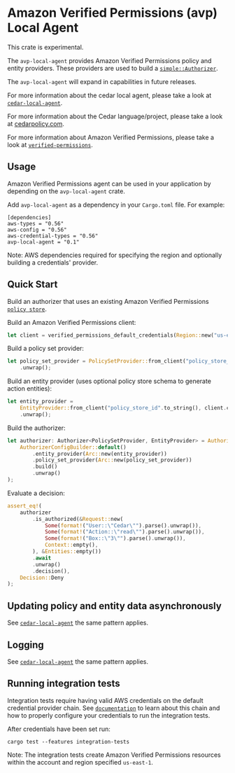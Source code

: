 # Amazon Verified Permissions (avp) Local Agent

This crate is experimental.

The `avp-local-agent` provides Amazon Verified Permissions policy and entity providers.  These providers are used
to build a [`simple::Authorizer`](https://github.com/cedar-policy/cedar-local-agent/blob/main/src/public/simple.rs).

The `avp-local-agent` will expand in capabilities in future releases.

For more information about the cedar local agent, please take a look at
[`cedar-local-agent`](https://github.com/cedar-policy/cedar-local-agent).

For more information about the Cedar language/project, please take a look
at [cedarpolicy.com](https://www.cedarpolicy.com).

For more information about Amazon Verified Permissions, please take a look at
[`verified-permissions`](https://aws.amazon.com/verified-permissions/).

## Usage

Amazon Verified Permissions agent can be used in your application by depending 
on the `avp-local-agent` crate.

Add `avp-local-agent` as a dependency in your `Cargo.toml` file. For example:

```
[dependencies]
aws-types = "0.56"
aws-config = "0.56"
aws-credential-types = "0.56"
avp-local-agent = "0.1"
```

Note: AWS dependencies required for specifying the region and optionally building
a credentials' provider.

## Quick Start

Build an authorizer that uses an existing Amazon Verified Permissions 
[`policy store`](https://docs.aws.amazon.com/verifiedpermissions/latest/userguide/policy-stores.html).

Build an Amazon Verified Permissions client:
```rust
let client = verified_permissions_default_credentials(Region::new("us-east-1")).await;
```

Build a policy set provider:

```rust
let policy_set_provider = PolicySetProvider::from_client("policy_store_id".to_string(), client.clone())
    .unwrap();
```

Build an entity provider (uses optional policy store schema to generate action entities):

```rust
let entity_provider =
    EntityProvider::from_client("policy_store_id".to_string(), client.clone())
    .unwrap();
```

Build the authorizer:

```rust
let authorizer: Authorizer<PolicySetProvider, EntityProvider> = Authorizer::new(
    AuthorizerConfigBuilder::default()
        .entity_provider(Arc::new(entity_provider))
        .policy_set_provider(Arc::new(policy_set_provider))
        .build()
        .unwrap()
);
```

Evaluate a decision:

```rust
assert_eq!(
    authorizer
        .is_authorized(&Request::new(
            Some(format!("User::\"Cedar\"").parse().unwrap()),
            Some(format!("Action::\"read\"").parse().unwrap()),
            Some(format!("Box::\"3\"").parse().unwrap()),
            Context::empty(),
        ), &Entities::empty())
        .await
        .unwrap()
        .decision(),
    Decision::Deny
);
```

## Updating policy and entity data asynchronously

See [`cedar-local-agent`](https://github.com/cedar-policy/cedar-local-agent/tree/main#updating-filepolicysetprovider-or-fileentityprovider-data) the
same pattern applies.

## Logging

See [`cedar-local-agent`](https://github.com/cedar-policy/cedar-local-agent/tree/main#logging) the
same pattern applies.

## Running integration tests

Integration tests require having valid AWS credentials on the default
credential provider chain.  See [`documentation`](https://docs.aws.amazon.com/sdk-for-rust/latest/dg/credentials.html)
to learn about this chain and how to properly configure your credentials to run
the integration tests.

After credentials have been set run:

```
cargo test --features integration-tests
```

Note: The integration tests create Amazon Verified Permissions resources within the account and region specified `us-east-1`.